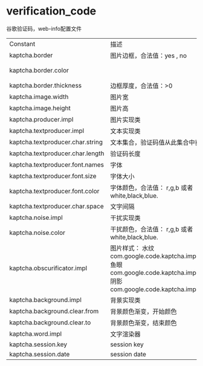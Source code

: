 # verification_code
谷歌验证码，web-info配置文件
<table>
<tr><td>Constant</td><td>描述 </td><td>	默认值</tr>
<tr><td>kaptcha.border</td><td>图片边框，合法值：yes , no </td><td>yes</td></tr>
<tr><td>kaptcha.border.color </td><td></td><td>	边框颜色，合法值： r,g,b (and optional alpha) 或者 white,black,blue. 	black</tr>
<tr><td>kaptcha.border.thickness </td><td>	边框厚度，合法值：>0 </td><td>	1</td></tr>
<tr><td>kaptcha.image.width </td><td>	图片宽 	</td><td>200</tr>
<tr><td>kaptcha.image.height 	</td><td>图片高 </td><td>	50</tr>
<tr><td>kaptcha.producer.impl 	</td><td>图片实现类 </td><td>	com.google.code.kaptcha.impl.DefaultKaptcha</td></tr>
<tr><td>kaptcha.textproducer.impl </td><td>	文本实现类 </td><td>	com.google.code.kaptcha.text.impl.DefaultTextCreator</td></tr>
<tr><td>kaptcha.textproducer.char.string </td><td>	文本集合，验证码值从此集合中获取 </td><td>	abcde2345678gfynmnpwx</td></tr>
<tr><td>kaptcha.textproducer.char.length 	</td><td>验证码长度 </td><td>	5</tr>
<tr><td>kaptcha.textproducer.font.names 	</td><td>字体 	</td><td>Arial, Courier</tr>
<tr><td>kaptcha.textproducer.font.size 	</td><td>字体大小 </td><td>	40px</tr>
<tr><td>kaptcha.textproducer.font.color 	</td><td>字体颜色，合法值： r,g,b  或者 white,black,blue. 	</td><td>black</td></tr></tr>
<tr><td>kaptcha.textproducer.char.space </td><td>	文字间隔 </td><td>	2</tr>
<tr><td>kaptcha.noise.impl </td><td>	干扰实现类 </td><td>	com.google.code.kaptcha.impl.DefaultNoise</td></tr>
<tr><td>kaptcha.noise.color </td><td>	干扰颜色，合法值： r,g,b 或者 white,black,blue. </td><td>	black</td></tr>
<tr><td>kaptcha.obscurificator.impl </td><td>	图片样式：
水纹com.google.code.kaptcha.impl.WaterRipple
鱼眼com.google.code.kaptcha.impl.FishEyeGimpy
阴影com.google.code.kaptcha.impl.ShadowGimpy </td><td>	com.google.code.kaptcha.impl.WaterRipple</td></tr>
<tr><td>kaptcha.background.impl 	</td><td>背景实现类 </td><td>	com.google.code.kaptcha.impl.DefaultBackground</td></tr>
<tr><td>kaptcha.background.clear.from </td><td>	背景颜色渐变，开始颜色 	</td><td>light grey</td></tr>
<tr><td>kaptcha.background.clear.to 	</td><td>背景颜色渐变，结束颜色 </td><td>	white</td></tr>
<tr><td>kaptcha.word.impl 	</td><td>文字渲染器 	</td><td>com.google.code.kaptcha.text.impl.DefaultWordRenderer</td></tr>
<tr><td>kaptcha.session.key 	</td><td>session key </td><td>	KAPTCHA_SESSION_KEY</td></tr>
<tr><td>kaptcha.session.date </td><td>	session date 	</td><td>KAPTCHA_SESSION_DATE</td></tr>
</table>
